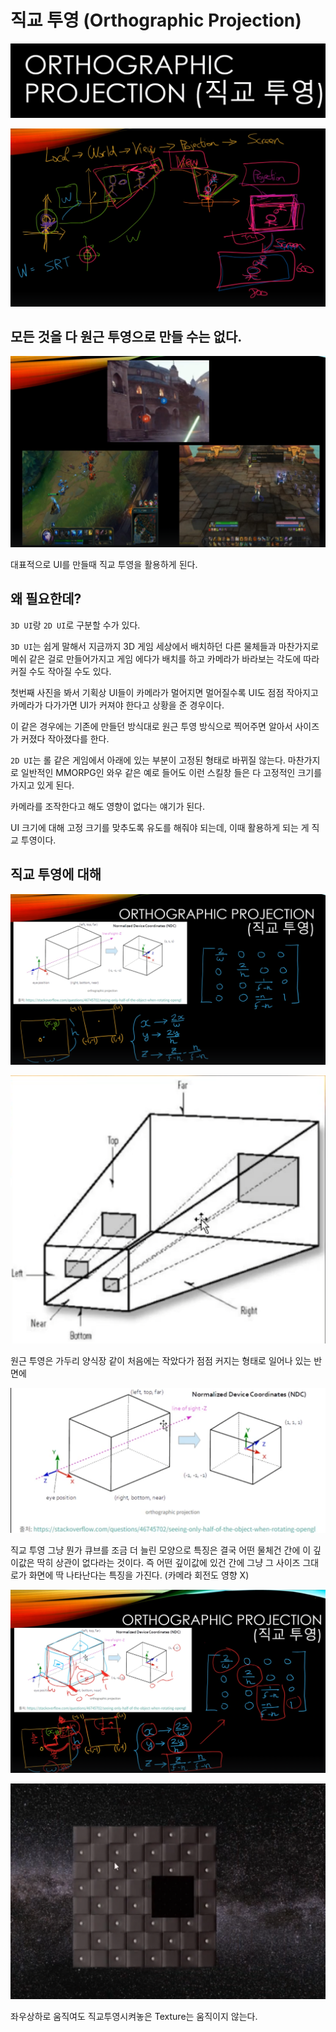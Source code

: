 # 직교 투영 (Orthographic Projection)

![image-20240304191931491](../../../image/image-20240304191931491.png)

![image-20240304192018830](../../../image/image-20240304192018830.png)

## 모든 것을 다 원근 투영으로 만들 수는 없다.

![image-20240304192122387](../../../image/image-20240304192122387.png)

대표적으로 UI를 만들때 직교 투영을 활용하게 된다.

## 왜 필요한데?

`3D UI`랑 `2D UI`로 구분할 수가 있다. 

`3D UI`는 쉽게 말해서 지금까지 3D 게임 세상에서 배치하던 다른 물체들과 마찬가지로 메쉬 같은 걸로 만들어가지고 게임 에다가 배치를 하고 카메라가 바라보는 각도에 따라 커질 수도 작아질 수도 있다.

첫번째 사진을 봐서 기획상 UI들이 카메라가 멀어지면 멀어질수록 UI도 점점 작아지고 카메라가 다가가면 UI가 커져야 한다고 상황을 준 경우이다.

이 같은 경우에는 기존에 만들던 방식대로 원근 투영 방식으로 찍어주면 알아서 사이즈가 커졌다 작아졌다를 한다.

`2D UI`는 롤 같은 게임에서 아래에 있는 부분이 고정된 형태로 바뀌질 않는다. 마찬가지로 일반적인 MMORPG인 와우 같은 예로 들어도 이런 스킬창 들은 다 고정적인 크기를 가지고 있게 된다.

카메라를 조작한다고 해도 영향이 없다는 얘기가 된다.

UI 크기에 대해 고정 크기를 맞추도록 유도를 해줘야 되는데, 이때 활용하게 되는 게 직교 투영이다.

## 직교 투영에 대해

![image-20240304192718378](../../../image/image-20240304192718378.png)

![image-20240304192825383](../../../image/image-20240304192825383.png)

원근 투영은 가두리 양식장 같이 처음에는 작았다가 점점 커지는 형태로 일어나 있는 반면에

![image-20240304192849555](../../../image/image-20240304192849555.png)

직교 투영 그냥 뭔가 큐브를 조금 더 늘린 모양으로 특징은 결국 어떤 물체건 간에 이 깊이값은 딱히 상관이 없다라는 것이다. 즉 어떤 깊이값에 있건 간에 그냥 그 사이즈 그대로가 화면에 딱 나타난다는 특징을 가진다. (카메라 회전도 영향 X)

![image-20240305190010181](../../../image/image-20240305190010181.png)

![image-20240307173448760](../../../image/image-20240307173448760.png)

좌우상하로 움직여도 직교투영시켜놓은 Texture는 움직이지 않는다.
